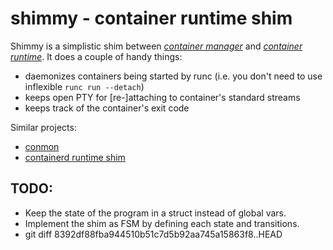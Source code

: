 # shimmy - container runtime shim

Shimmy is a simplistic shim between <a href="https://github.com/iximiuz/conman">_container manager_</a> and <a href="https://github.com/opencontainers/runc">_container runtime_</a>. It does a couple of handy things:

- daemonizes containers being started by runc (i.e. you don't need to use inflexible `runc run --detach`)
- keeps open PTY for [re-]attaching to container's standard streams
- keeps track of the container's exit code

Similar projects:

- <a href="https://github.com/containers/conmon">conmon</a>
- <a href="https://github.com/containerd/containerd/blob/master/runtime/v2/shim.go">containerd runtime shim</a>

## TODO:
- Keep the state of the program in a struct instead of global vars.
- Implement the shim as FSM by defining each state and transitions.
- git diff 8392df88fba944510b51c7d5b92aa745a15863f8..HEAD

